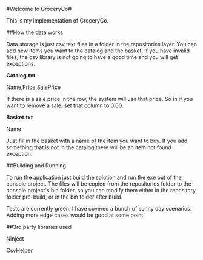 #Welcome to GroceryCo#

This is my implementation of GroceryCo.

##How the data works

Data storage is just csv text files in a folder in the repositories layer.  You can add new items you want to the catalog and the basket.  If you have invalid files, the csv library is not going 
to have a good time and you will get exceptions.

**Catalog.txt**

Name,Price,SalePrice

If there is a sale price in the row, the system will use that price.  So in if you want to remove a sale, set that column to 0.00.

**Basket.txt**

Name

Just fill in the basket with a name of the item you want to buy.  If you add something that is not in the catalog there will be an item not found exception.

##Building and Running

To run the application just build the solution and run the exe out of the console project.  The files will be copied from the repositories folder to the console project's bin folder, so you can modify them 
either in the repository folder pre-build, or in the bin folder after build.

Tests are currently green.  I have covered a bunch of sunny day scenarios.  Adding more edge cases would be good at some point.

##3rd party libraries used

Ninject

CsvHelper


